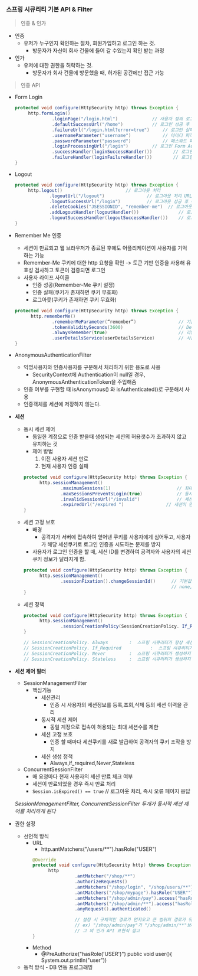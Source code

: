 ### 스프링 시큐리티 기본 API & Filter

> 인증 & 인가

- 인증
  - 유저가 누구인지 확인하는 절차, 회원가입하고 로그인 하는 것.
    - 방문자가 자신이 회사 건물에 들어 갈 수있는지 확인 받는 과정
- 인가
  - 유저에 대한 권한을 허락하는 것.
    - 방문자가 회사 건물에 방문했을 때, 허가된 공간에만 접근 가능


> 인증 API

- Form Login
    ```java
    protected void configure(HttpSecurity http) throws Exception {
         http.formLogin()
                  .loginPage("/login.html")   			// 사용자 정의 로그인 페이지
                  .defaultSuccessUrl("/home")			// 로그인 성공 후 이동 페이지
                  .failureUrl("/login.html?error=true")		// 로그인 실패 후 이동 페이지
                  .usernameParameter("username")			// 아이디 파라미터명 설정
                  .passwordParameter("password")			// 패스워드 파라미터명 설정
                  .loginProcessingUrl("/login")			// 로그인 Form Action Url
                  .successHandler(loginSuccessHandler())		// 로그인 성공 후 핸들러
                  .failureHandler(loginFailureHandler())		// 로그인 실패 후 핸들러
    }
    ```
  
- Logout
  ```java
  protected void configure(HttpSecurity http) throws Exception {
       http.logout()						// 로그아웃 처리
               .logoutUrl("/logout")				// 로그아웃 처리 URL
               .logoutSuccessUrl("/login")			// 로그아웃 성공 후 이동페이지
               .deleteCookies("JSESSIONID", "remember-me") 	// 로그아웃 후 쿠키 삭제
               .addLogoutHandler(logoutHandler())		        // 로그아웃 핸들러
               .logoutSuccessHandler(logoutSuccessHandler()) 	// 로그아웃 성공 후 핸들러
  }
  ```
  
- Remember Me 인증
  - 세션이 만료되고 웹 브라우저가 종료된 후에도 어플리케이션이 사용자를 기억하는 기능
  - Remember-Me 쿠키에 대한 http 요청을 확인 -> 토큰 기반 인증을 사용해 유효성 검사하고 토큰이 검증되면 로그인
  - 사용자 라이프 사이클
    - 인증 성공(Remember-Me 쿠키 설정)
    - 인증 실패(쿠키가 존재하면 쿠키 무효화)
    - 로그아웃(쿠키가 존재하면 쿠키 무효화)
  ```java
  protected void configure(HttpSecurity http) throws Exception {
        http.rememberMe()
                .rememberMeParameter(“remember”)                // 기본 파라미터명은 remember-me
                .tokenValiditySeconds(3600)                     // Default 는 14일
                .alwaysRemember(true)                           // 리멤버 미 기능이 활성화되지 않아도 항상 실행
                .userDetailsService(userDetailsService)         // 사용자 계정을 조회할 때 필요한 클래스 
  }
  ```
- AnonymousAuthenticationFilter
  - 익명사용자와 인증사용자를 구분해서 처리하기 위한 용도로 사용
    - SecurityContext에 Authentication이 null일 경우, AnonymousAnthenticationToken을 주입해줌
  - 인증 여부를 구현할 때 isAnonymous() 와 isAuthenticated()로 구분해서 사용
  - 인증객체를 세션에 저장하지 않는다.
- **세션**
  - 동시 세션 제어
    - 동일한 계정으로 인증 받을때 생성되는 세션의 허용갯수가 초과하지 않고 유지하는 것
    - 제어 방법
      1. 이전 사용자 세션 만료
      2. 현재 사용자 인증 실패
    ```java
    protected void configure(HttpSecurity http) throws Exception {
          http.sessionManagement()
                  .maximumSessions(1)                         // 최대 허용 가능 세션 수 , -1 : 무제한 로그인 세션 허용
                  .maxSessionsPreventsLogin(true)             // 동시 로그인 차단함,  false : 기존 세션 만료(default)
                  .invalidSessionUrl("/invalid")              // 세션이 유효하지 않을 때 이동 할 페이지
                  .expiredUrl("/expired ")  	          // 세션이 만료된 경우 이동 할 페이지
    }
    ```
  - 세션 고정 보호
    - 배경
      - 공격자가 서버에 접속하여 얻어낸 쿠키를 사용자에게 심어두고, 사용자가 해당 세션쿠키로 로그인 인증을 시도하는 문제를 방지
    - 사용자가 로그인 인증을 할 때, 세션 ID를 변경하여 공격자와 사용자의 세션쿠키 정보가 달라지게 함.
    ```java
    protected void configure(HttpSecurity http) throws Exception {
          http.sessionManagement()
                  .sessionFixation().changeSessionId()      // 기본값
                                                            // none, migrateSession, newSession
    }
    ```
  - 세션 정책
    ```java
    protected void configure(HttpSecurity http) throws Exception {
          http.sessionManagement()
                  .sessionCreationPolicy(SessionCreationPolicy. If_Required )
    }
    
    // SessionCreationPolicy. Always 		:  스프링 시큐리티가 항상 세션 생성
    // SessionCreationPolicy. If_Required 	        :  스프링 시큐리티가 필요 시 생성(기본값)
    // SessionCreationPolicy. Never   		:  스프링 시큐리티가 생성하지 않지만 이미 존재하면 사용
    // SessionCreationPolicy. Stateless	 	:  스프링 시큐리티가 생성하지 않고 존재해도 사용하지 않음
    ```
- **세션 제어 필터**
  - SessionManagementFilter
    - 핵심기능
      - 세션관리
        - 인증 시 사용자의 세션정보를 등록,조회,삭제 등의 세션 이력을 관리
      - 동시적 세션 제어
        - 동일 계정으로 접속이 허용되는 최대 세션수를 제한
      - 세션 고정 보호
        - 인증 할 때마다 세션쿠키를 새로 발급하여 공격자의 쿠키 조작을 방지
      - 세션 생성 정책
        - Always,if_required,Never,Stateless
  - ConcurrentSessionFilter
    - 매 요청마다 현재 사용자의 세션 만료 체크 여부
    - 세션이 만료되었을 경우 즉시 만료 처리
    - `Session.isExpired() == true` // 로그아웃 처리, 즉시 오류 페이지 응답
  
  _SessionManagementFilter, ConcurrentSessionFilter 두개가 동시적 세션 제어를 처리하게 된다_
- 권한 설정
  - 선언적 방식
    - URL
      - http.antMatchers("/users/**").hasRole("USER")
      ```java
      @Override
      protected void configure(HttpSecurity http) throws Exception {
            http
                      .antMatcher("/shop/**")                                         // 설정된 보안기능이 작동하는 특정 url
                      .authorizeRequests()
                      .antMatchers("/shop/login", "/shop/users/**").permitAll()       // 아래의 조건에 하나라도 포함되지 않으면 접근 불가
                      .antMatchers("/shop/mypage").hasRole("USER"")
                      .antMatchers("/shop/admin/pay").access("hasRole('ADMIN')");
                      .antMatchers("/shop/admin/**").access("hasRole('ADMIN') or hasRole(‘SYS ')");
                      .anyRequest().authenticated()
      
                      // 설정 시 구체적인 경로가 먼저오고 큰 범위의 경로가 뒤에 오게 해야 함.
                      // ex) "/shop/admin/pay"가 "/shop/admin/**"보다 먼저 와야 함.
                      // 그 외 인가 API 표현식 참고
      }
      ```
    - Method
      - @PreAuthorize("hasRole('USER')")
        public void user(){ System.out.println("user"))
  - 동적 방식 - DB 연동 프로그래밍